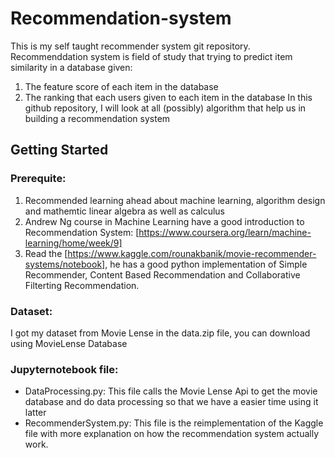 # Recommendation-system
This is my self taught recommender system git repository.
Recommenddation system is field of study that trying to predict item similarity in a database given:
1. The feature score of each item in the database 
2. The ranking that each users given to each item in the database
In this github repository, I will look at all (possibly) algorithm that help us in building a recommendation system
## Getting Started 
### Prerequite:
1. Recommended learning ahead about machine learning, algorithm design and mathemtic linear algebra as well as calculus
2. Andrew Ng course in Machine Learning have a good introduction to Recommendation System: [https://www.coursera.org/learn/machine-learning/home/week/9]
3. Read the [https://www.kaggle.com/rounakbanik/movie-recommender-systems/notebook], he has a good python implementation of Simple Recommender, Content Based Recommendation and Collaborative Filterting Recommendation.
### Dataset:
I got my dataset from Movie Lense in the data.zip file, you can download using MovieLense Database

### Jupyternotebook file:
- DataProcessing.py:
This file calls the Movie Lense Api to get the movie database and do data processing so that we have a easier time using it latter
- RecommenderSystem.py:
This file is the reimplementation of the Kaggle file with more explanation on how the recommendation system actually work. 
